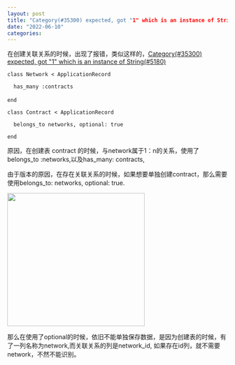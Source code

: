 ```yaml
---
layout: post
title: "Category(#35300) expected, got "1" which is an instance of String(#5180)"
date: "2022-06-10"
categories: 
---
```

<p>在创建关联关系的时候，出现了报错，类似这样的，<a class="question-hyperlink" href="https://stackoverflow.com/questions/62825423/category35300-expected-got-1-which-is-an-instance-of-string5180">Category(#35300) expected, got &quot;1&quot; which is an instance of String(#5180)</a></p>

<p><code>class Network &lt; ApplicationRecord </code></p>

<p><code>&nbsp; has_many :contracts </code></p>

<p><code>end </code> <code> </code></p>

<p><code>class Contract &lt; ApplicationRecord </code></p>

<p><code>&nbsp; belongs_to networks, optional: true</code></p>

<p><code>end </code></p>

<p>原因，在创建表 contract 的时候，与network属于1：n的关系，使用了belongs_to :networks,以及has_many: contracts,</p>

<p>由于版本的原因，在存在关联关系的时候，如果想要单独创建contract，那么需要使用belongs_to: networks, optional: true.</p>

<p><img height="305" src="/uploads/ckeditor/pictures/1/image-20220610151731-1.png" width="314" /></p>

<p>那么在使用了optional的时候，依旧不能单独保存数据，是因为创建表的时候，有了一列名称为network,而关联关系的列是network_id, 如果存在id列，就不需要network，不然不能识别。</p>

